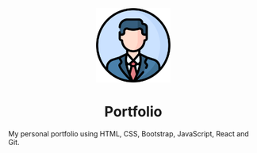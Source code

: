 <div align='center'>
  <img src='https://github.com/LucasAEscudero/Portfolio/blob/main/client/public/favicon.png' width='150px'/>
  <h1>Portfolio</h1>
</div>

My personal portfolio using HTML, CSS, Bootstrap, JavaScript, React and Git.
